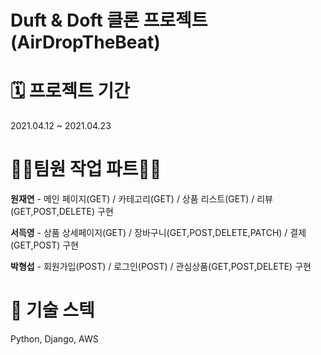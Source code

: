 # Duft & Doft 클론 프로젝트 (AirDropTheBeat)

# 🗓 프로젝트 기간
2021.04.12 ~ 2021.04.23

# 👩‍💻팀원 작업 파트👨‍💻 
**원재연** - 메인 페이지(GET) / 카테고리(GET) / 상품 리스트(GET) / 리뷰(GET,POST,DELETE) 구현

**서득영** - 상품 상세페이지(GET) / 장바구니(GET,POST,DELETE,PATCH) / 결제 (GET,POST) 구현

**박형섭** - 회원가입(POST) / 로그인(POST) / 관심상품(GET,POST,DELETE) 구현

# 🥇 기술 스텍
Python, Django, AWS
